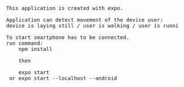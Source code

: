 <pre>
	This application is created with expo.

	Application can detect movement of the device user:
	device is laying still / user is walking / user is running
	
	To start smartphone has to be connected.
	run command: 
		npm install

		then

		expo start
	 or	expo start --localhost --android
</pre>